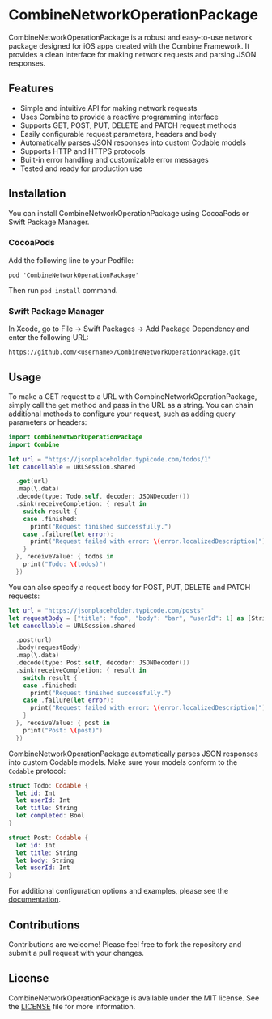 # CombineNetworkOperationPackage

CombineNetworkOperationPackage is a robust and easy-to-use network package designed for iOS apps created with the Combine Framework. It provides a clean interface for making network requests and parsing JSON responses.

## Features

- Simple and intuitive API for making network requests
- Uses Combine to provide a reactive programming interface
- Supports GET, POST, PUT, DELETE and PATCH request methods
- Easily configurable request parameters, headers and body
- Automatically parses JSON responses into custom Codable models
- Supports HTTP and HTTPS protocols
- Built-in error handling and customizable error messages
- Tested and ready for production use

## Installation

You can install CombineNetworkOperationPackage using CocoaPods or Swift Package Manager.

### CocoaPods

Add the following line to your Podfile:

```
pod 'CombineNetworkOperationPackage'
```

Then run `pod install` command.

### Swift Package Manager

In Xcode, go to File -> Swift Packages -> Add Package Dependency and enter the following URL:

```
https://github.com/<username>/CombineNetworkOperationPackage.git
```

## Usage

To make a GET request to a URL with CombineNetworkOperationPackage, simply call the `get` method and pass in the URL as a string. You can chain additional methods to configure your request, such as adding query parameters or headers:

``` swift
import CombineNetworkOperationPackage
import Combine

let url = "https://jsonplaceholder.typicode.com/todos/1"
let cancellable = URLSession.shared

  .get(url)
  .map(\.data)
  .decode(type: Todo.self, decoder: JSONDecoder())
  .sink(receiveCompletion: { result in
    switch result {
    case .finished:
      print("Request finished successfully.")
    case .failure(let error):
      print("Request failed with error: \(error.localizedDescription)")
    }
  }, receiveValue: { todos in
    print("Todo: \(todos)")
  })
```

You can also specify a request body for POST, PUT, DELETE and PATCH requests:

``` swift
let url = "https://jsonplaceholder.typicode.com/posts"
let requestBody = ["title": "foo", "body": "bar", "userId": 1] as [String: Any]
let cancellable = URLSession.shared

  .post(url)
  .body(requestBody)
  .map(\.data)
  .decode(type: Post.self, decoder: JSONDecoder())
  .sink(receiveCompletion: { result in
    switch result {
    case .finished:
      print("Request finished successfully.")
    case .failure(let error):
      print("Request failed with error: \(error.localizedDescription)")
    }
  }, receiveValue: { post in
    print("Post: \(post)")
  })
```

CombineNetworkOperationPackage automatically parses JSON responses into custom Codable models. Make sure your models conform to the `Codable` protocol:

``` swift
struct Todo: Codable {
  let id: Int
  let userId: Int
  let title: String
  let completed: Bool
}

struct Post: Codable {
  let id: Int
  let title: String
  let body: String
  let userId: Int
}
```

For additional configuration options and examples, please see the [documentation](https://github.com/darkbringer1/CombineNetworkOperationPackage).

## Contributions

Contributions are welcome! Please feel free to fork the repository and submit a pull request with your changes.

## License

CombineNetworkOperationPackage is available under the MIT license. See the [LICENSE](./LICENSE) file for more information.
